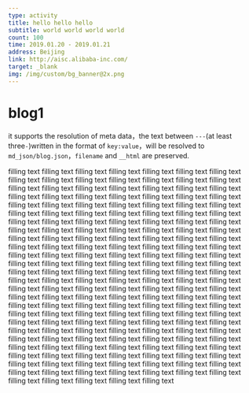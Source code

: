 ```yaml
---
type: activity
title: hello hello hello
subtitle: world world world world
count: 100
time: 2019.01.20 - 2019.01.21 
address: Beijing
link: http://aisc.alibaba-inc.com/
target: _blank
img: /img/custom/bg_banner@2x.png
---
```


# blog1

it supports the resolution of meta data，the text between `---`(at least three`-`)written in the format of `key:value`，will be resolved to `md_json/blog.json`，`filename` and `__html` are preserved.

filling text filling text filling text filling text filling text filling text filling text filling text filling text filling text filling text filling text filling text filling text filling text filling text filling text filling text filling text filling text filling text filling text filling text filling text filling text filling text filling text filling text filling text filling text filling text filling text filling text filling text filling text filling text filling text filling text filling text filling text filling text filling text filling text filling text filling text filling text filling text filling text filling text filling text filling text filling text filling text filling text filling text filling text filling text filling text filling text filling text filling text filling text filling text filling text filling text filling text filling text filling text filling text filling text filling text filling text filling text filling text filling text filling text filling text filling text filling text filling text filling text filling text filling text filling text filling text filling text filling text filling text filling text filling text filling text filling text filling text filling text filling text filling text filling text filling text filling text filling text filling text filling text filling text filling text filling text filling text filling text filling text filling text filling text filling text filling text filling text filling text filling text filling text filling text filling text filling text filling text filling text filling text filling text filling text filling text filling text filling text filling text filling text filling text filling text filling text filling text filling text filling text filling text filling text filling text filling text filling text filling text filling text filling text filling text filling text filling text filling text filling text filling text filling text filling text filling text filling text filling text filling text filling text filling text filling text filling text filling text filling text filling text filling text filling text filling text filling text filling text filling text filling text filling text filling text filling text filling text filling text filling text filling text filling text filling text filling text filling text 
